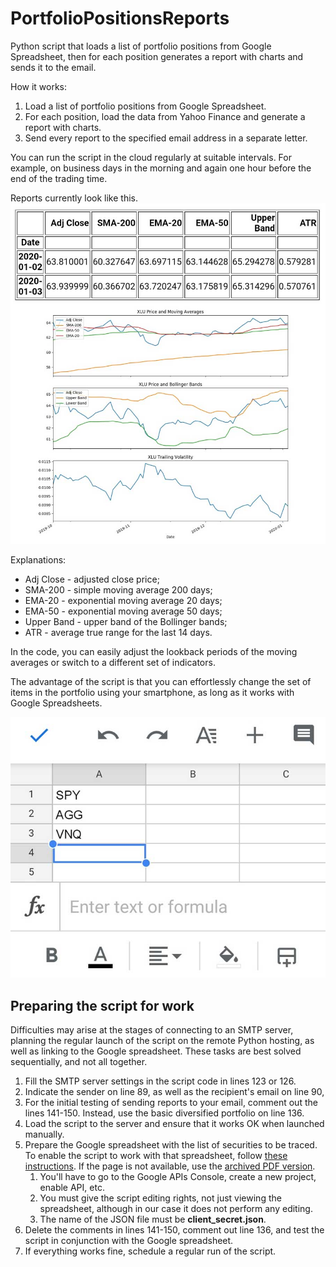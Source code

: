 # PortfolioPositionsReports

Python script that loads a list of portfolio positions from Google Spreadsheet, then for each position generates a report with charts and sends it to the email. 

How it works: 
1. Load a list of portfolio positions from Google Spreadsheet.
2. For each position, load the data from Yahoo Finance and generate a report with charts. 
3. Send every report to the specified email address in a separate letter. 

You can run the script in the cloud regularly at suitable intervals. For example, on business days in the morning and again one hour before the end of the trading time.

Reports currently look like this.
![Portfolio position report example](/misc/Portfolio-Position-Report-1.jpg)

Explanations:
* Adj Close - adjusted close price;
* SMA-200 - simple moving average 200 days;
* EMA-20 - exponential moving average 20 days;
* EMA-50 - exponential moving average 50 days;
* Upper Band - upper band of the Bollinger bands;
* ATR - average true range for the last 14 days. 

In the code, you can easily adjust the lookback periods of the moving averages or switch to a different set of indicators. 

The advantage of the script is that you can effortlessly change the set of items in the portfolio using your smartphone, as long as it works with Google Spreadsheets.

![Portfolio Spreadsheet](/misc/Porttfolio_Spreadsheet.jpg)

<h2>Preparing the script for work</h2>

Difficulties may arise at the stages of connecting to an SMTP server, planning the regular launch of the script on the remote Python hosting, as well as linking to the Google spreadsheet. These tasks are best solved sequentially, and not all together.

1. Fill the SMTP server settings in the script code in lines 123 or 126.
1. Indicate the sender on line 89, as well as the recipient's email on line 90,
1. For the initial testing of sending reports to your email, comment out the lines 141-150. Instead, use the basic diversified portfolio on line 136.
1. Load the script to the server and ensure that it works OK when launched manually.
1. Prepare the Google spreadsheet with the list of securities to be traced. To enable the script to work with that spreadsheet, follow [these instructions](https://www.twilio.com/blog/2017/02/an-easy-way-to-read-and-write-to-a-google-spreadsheet-in-python.html). If the page is not available, use the [archived PDF version](misc/Google_Spreadsheets_Python.pdf).
   1. You'll have to go to the Google APIs Console, create a new project, enable API, etc. 
   1. You must give the script editing rights, not just viewing the spreadsheet, although in our case it does not perform any editing.
   1. The name of the JSON file must be **client_secret.json**. 
1. Delete the comments in lines 141-150, comment out line 136, and test the script in conjunction with the Google spreadsheet.
7. If everything works fine, schedule a regular run of the script.
